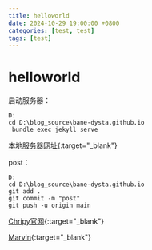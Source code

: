 ```yaml
---
title: helloworld
date: 2024-10-29 19:00:00 +0800
categories: [test, test]
tags: [test]     
---
```

# helloworld

启动服务器：
```
D:
cd D:\blog_source\bane-dysta.github.io
 bundle exec jekyll serve
```

[本地服务器网址](http://127.0.0.1:4000/){:target="_blank"}

post：
```
D:
cd D:\blog_source\bane-dysta.github.io
git add . 
git commit -m "post" 
git push -u origin main
```

[Chripy官网](https://chirpy.cotes.page/){:target="_blank"}

[Marvin](https://winxuan.github.io/posts/creat-blog/){:target="_blank"}

